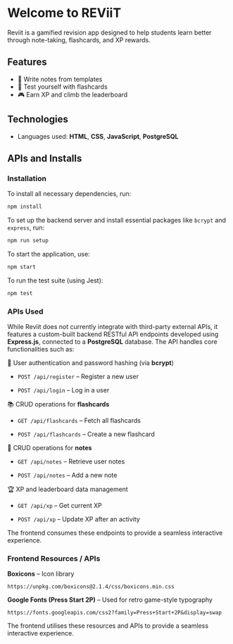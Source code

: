 # Welcome to REViiT

Reviit is a gamified revision app designed to help students learn better through note-taking, flashcards, and XP rewards.

## Features

- 📝 Write notes from templates
- 🧠 Test yourself with flashcards
- 🎮 Earn XP and climb the leaderboard

## Technologies

- Languages used: **HTML**, **CSS**, **JavaScript**, **PostgreSQL**

## APIs and Installs

### Installation 

To install all necessary dependencies, run:
```bash
npm install 
```

To set up the backend server and install essential packages like `bcrypt` and `express`, run:
```bash
npm run setup
```

To start the application, use:
```bash
npm start
```

To run the test suite (using Jest):
```bash
npm test
```

### APIs Used 
While Reviit does not currently integrate with third-party external APIs, it features a custom-built backend RESTful API endpoints developed using **Express.js**, connected to a **PostgreSQL** database. The API handles core functionalities such as:

🧾 User authentication and password hashing (via **bcrypt**)

- `POST /api/register` – Register a new user

- `POST /api/login` – Log in a user

📚 CRUD operations for **flashcards**

- `GET /api/flashcards` – Fetch all flashcards

- `POST /api/flashcards` – Create a new flashcard


📘 CRUD operations for **notes**

- `GET /api/notes` – Retrieve user notes

- `POST /api/notes` – Add a new note


🏆 XP and leaderboard data management

- `GET /api/xp` – Get current XP

- `POST /api/xp` – Update XP after an activity

The frontend consumes these endpoints to provide a seamless interactive experience.

### Frontend Resources / APIs
**Boxicons** – Icon library

`https://unpkg.com/boxicons@2.1.4/css/boxicons.min.css`


**Google Fonts (Press Start 2P)** – Used for retro game-style typography

`https://fonts.googleapis.com/css2?family=Press+Start+2P&display=swap`

The frontend utilises these resources and APIs to provide a seamless interactive experience.